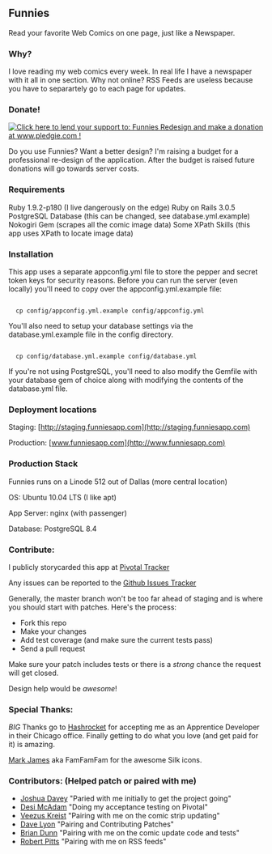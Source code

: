 ## Funnies

Read your favorite Web Comics on one page, just like a Newspaper.

### Why?

I love reading my web comics every week. In real life I have a newspaper
with it all in one section.  Why not online? RSS Feeds are useless
because you have to separartely go to each page for updates.

### Donate!

<a href='http://www.pledgie.com/campaigns/15373'><img alt='Click here to lend your support to: Funnies Redesign and make a donation at www.pledgie.com !' src='http://www.pledgie.com/campaigns/15373.png?skin_name=chrome' border='0' /></a>

Do you use Funnies? Want a better design? I'm raising a budget for a
professional re-design of the application. After the budget is raised
future donations will go towards server costs.

### Requirements

Ruby 1.9.2-p180 (I live dangerously on the edge)
Ruby on Rails 3.0.5
PostgreSQL Database (this can be changed, see database.yml.example)
Nokogiri Gem (scrapes all the comic image data)
Some XPath Skills (this app uses XPath to locate image data)

### Installation

This app uses a separate appconfig.yml file to store the pepper and secret
token keys for security reasons. Before you can run the server (even locally)
you'll need to copy over the appconfig.yml.example file:

<code>
  cp config/appconfig.yml.example config/appconfig.yml
</code>

You'll also need to setup your database settings via the database.yml.example
file in the config directory.

<code>
  cp config/database.yml.example config/database.yml
</code>

If you're not using PostgreSQL, you'll need to also modify the Gemfile with
your database gem of choice along with modifying the contents of the
database.yml file.

### Deployment locations

Staging: [http://staging.funniesapp.com](http://staging.funniesapp.com)

Production: [www.funniesapp.com](http://www.funniesapp.com)

### Production Stack

Funnies runs on a Linode 512 out of Dallas (more central location)

OS: Ubuntu 10.04 LTS (I like apt)

App Server: nginx (with passenger)

Database: PostgreSQL 8.4

### Contribute:

I publicly storycarded this app at [Pivotal Tracker](https://www.pivotaltracker.com/projects/201253)

Any issues can be reported to the [Github Issues Tracker](https://github.com/martinisoft/funnies/issues)

Generally, the master branch won't be too far ahead of staging and is where you
should start with patches. Here's the process:

* Fork this repo
* Make your changes
* Add test coverage (and make sure the current tests pass)
* Send a pull request

Make sure your patch includes tests or there is a *strong* chance the request
will get closed.

Design help would be *awesome*!

### Special Thanks:

*BIG* Thanks go to [Hashrocket](http://www.hashrocket.com/) for accepting me
as an Apprentice Developer in their Chicago office. Finally getting to do what
you love (and get paid for it) is amazing.

[Mark James](http://famfamfam.com/) aka FamFamFam for the awesome Silk icons.

### Contributors: (Helped patch or paired with me)

* [Joshua Davey](http://joshuadavey.com/) "Paried with me initially to get the project going"
* [Desi McAdam](http://twitter.com/desi) "Doing my acceptance testing on Pivotal"
* [Veezus Kreist](http://veez.us/) "Pairing with me on the comic strip updating"
* [Dave Lyon](http://davelyon.net/) "Pairing and Contributing Patches"
* [Brian Dunn](https://twitter.com/higgaion) "Pairing with me on the comic update code and tests"
* [Robert Pitts](https://github.com/rbxbx) "Pairing with me on RSS feeds"
